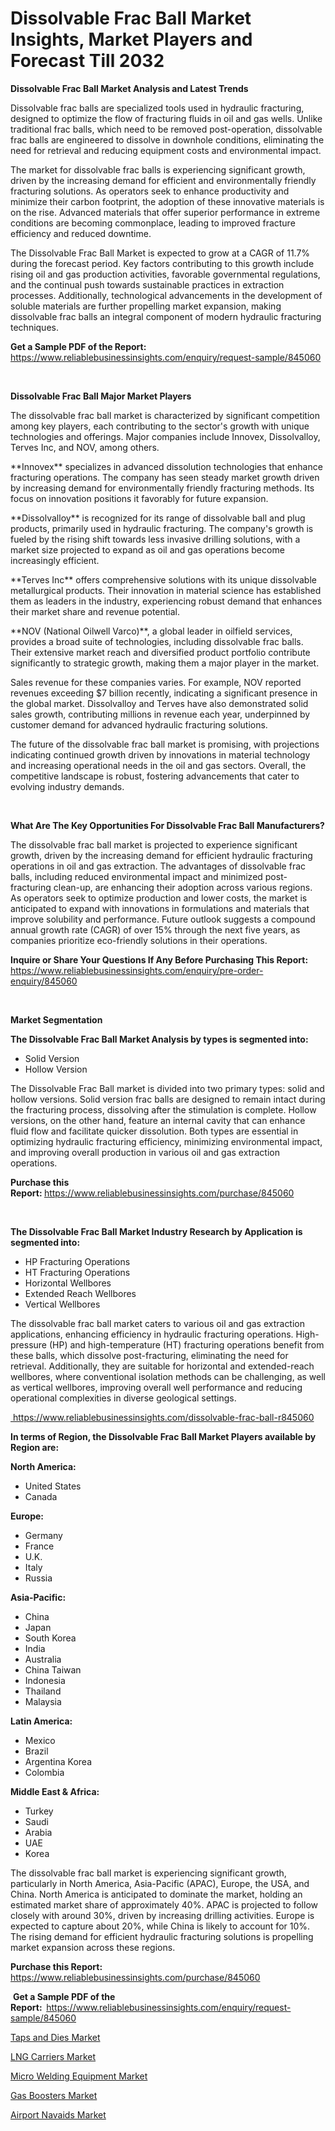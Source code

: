 <p><h1>Dissolvable Frac Ball Market Insights, Market Players and Forecast Till 2032</h1></p><p><strong>Dissolvable Frac Ball Market Analysis and Latest Trends</strong></p>
<p><p>Dissolvable frac balls are specialized tools used in hydraulic fracturing, designed to optimize the flow of fracturing fluids in oil and gas wells. Unlike traditional frac balls, which need to be removed post-operation, dissolvable frac balls are engineered to dissolve in downhole conditions, eliminating the need for retrieval and reducing equipment costs and environmental impact.</p><p>The market for dissolvable frac balls is experiencing significant growth, driven by the increasing demand for efficient and environmentally friendly fracturing solutions. As operators seek to enhance productivity and minimize their carbon footprint, the adoption of these innovative materials is on the rise. Advanced materials that offer superior performance in extreme conditions are becoming commonplace, leading to improved fracture efficiency and reduced downtime.</p><p>The Dissolvable Frac Ball Market is expected to grow at a CAGR of 11.7% during the forecast period. Key factors contributing to this growth include rising oil and gas production activities, favorable governmental regulations, and the continual push towards sustainable practices in extraction processes. Additionally, technological advancements in the development of soluble materials are further propelling market expansion, making dissolvable frac balls an integral component of modern hydraulic fracturing techniques.</p></p>
<p><strong>Get a Sample PDF of the Report:&nbsp;</strong> <a href="https://www.reliablebusinessinsights.com/enquiry/request-sample/845060?utm_campaign=63&utm_medium=2&utm_source=Github&utm_content=ia&utm_term=02032025&utm_id=dissolvable-frac-ball">https://www.reliablebusinessinsights.com/enquiry/request-sample/845060</a></p>
<p>&nbsp;</p>
<p><strong>Dissolvable Frac Ball Major Market Players</strong></p>
<p><p>The dissolvable frac ball market is characterized by significant competition among key players, each contributing to the sector's growth with unique technologies and offerings. Major companies include Innovex, Dissolvalloy, Terves Inc, and NOV, among others.</p><p>**Innovex** specializes in advanced dissolution technologies that enhance fracturing operations. The company has seen steady market growth driven by increasing demand for environmentally friendly fracturing methods. Its focus on innovation positions it favorably for future expansion.</p><p>**Dissolvalloy** is recognized for its range of dissolvable ball and plug products, primarily used in hydraulic fracturing. The company's growth is fueled by the rising shift towards less invasive drilling solutions, with a market size projected to expand as oil and gas operations become increasingly efficient.</p><p>**Terves Inc** offers comprehensive solutions with its unique dissolvable metallurgical products. Their innovation in material science has established them as leaders in the industry, experiencing robust demand that enhances their market share and revenue potential.</p><p>**NOV (National Oilwell Varco)**, a global leader in oilfield services, provides a broad suite of technologies, including dissolvable frac balls. Their extensive market reach and diversified product portfolio contribute significantly to strategic growth, making them a major player in the market.</p><p>Sales revenue for these companies varies. For example, NOV reported revenues exceeding $7 billion recently, indicating a significant presence in the global market. Dissolvalloy and Terves have also demonstrated solid sales growth, contributing millions in revenue each year, underpinned by customer demand for advanced hydraulic fracturing solutions.</p><p>The future of the dissolvable frac ball market is promising, with projections indicating continued growth driven by innovations in material technology and increasing operational needs in the oil and gas sectors. Overall, the competitive landscape is robust, fostering advancements that cater to evolving industry demands.</p></p>
<p>&nbsp;</p>
<p><strong>What Are The Key Opportunities For Dissolvable Frac Ball Manufacturers?</strong></p>
<p><p>The dissolvable frac ball market is projected to experience significant growth, driven by the increasing demand for efficient hydraulic fracturing operations in oil and gas extraction. The advantages of dissolvable frac balls, including reduced environmental impact and minimized post-fracturing clean-up, are enhancing their adoption across various regions. As operators seek to optimize production and lower costs, the market is anticipated to expand with innovations in formulations and materials that improve solubility and performance. Future outlook suggests a compound annual growth rate (CAGR) of over 15% through the next five years, as companies prioritize eco-friendly solutions in their operations.</p></p>
<p><strong>Inquire or Share Your Questions If Any Before Purchasing This Report:</strong> <a href="https://www.reliablebusinessinsights.com/enquiry/pre-order-enquiry/845060?utm_campaign=63&utm_medium=2&utm_source=Github&utm_content=ia&utm_term=02032025&utm_id=dissolvable-frac-ball">https://www.reliablebusinessinsights.com/enquiry/pre-order-enquiry/845060</a></p>
<p>&nbsp;</p>
<p><strong>Market Segmentation</strong></p>
<p><strong>The Dissolvable Frac Ball Market Analysis by types is segmented into:</strong></p>
<p><ul><li>Solid Version</li><li>Hollow Version</li></ul></p>
<p><p>The Dissolvable Frac Ball market is divided into two primary types: solid and hollow versions. Solid version frac balls are designed to remain intact during the fracturing process, dissolving after the stimulation is complete. Hollow versions, on the other hand, feature an internal cavity that can enhance fluid flow and facilitate quicker dissolution. Both types are essential in optimizing hydraulic fracturing efficiency, minimizing environmental impact, and improving overall production in various oil and gas extraction operations.</p></p>
<p><strong>Purchase this Report:&nbsp;</strong><a href="https://www.reliablebusinessinsights.com/purchase/845060?utm_campaign=63&utm_medium=2&utm_source=Github&utm_content=ia&utm_term=02032025&utm_id=dissolvable-frac-ball">https://www.reliablebusinessinsights.com/purchase/845060</a></p>
<p>&nbsp;</p>
<p><strong>The Dissolvable Frac Ball Market Industry Research by Application is segmented into:</strong></p>
<p><ul><li>HP Fracturing Operations</li><li>HT Fracturing Operations</li><li>Horizontal Wellbores</li><li>Extended Reach Wellbores</li><li>Vertical Wellbores</li></ul></p>
<p><p>The dissolvable frac ball market caters to various oil and gas extraction applications, enhancing efficiency in hydraulic fracturing operations. High-pressure (HP) and high-temperature (HT) fracturing operations benefit from these balls, which dissolve post-fracturing, eliminating the need for retrieval. Additionally, they are suitable for horizontal and extended-reach wellbores, where conventional isolation methods can be challenging, as well as vertical wellbores, improving overall well performance and reducing operational complexities in diverse geological settings.</p></p>
<p><a href="https://www.reliablebusinessinsights.com/dissolvable-frac-ball-r845060?utm_campaign=63&utm_medium=2&utm_source=Github&utm_content=ia&utm_term=02032025&utm_id=dissolvable-frac-ball">&nbsp;https://www.reliablebusinessinsights.com/dissolvable-frac-ball-r845060</a></p>
<p><strong>In terms of Region, the Dissolvable Frac Ball Market Players available by Region are:</strong></p>
<p>
    <p> <strong> North America: </strong>
        <ul>
            <li>United States</li>
            <li>Canada</li>
        </ul>
        </p> 
    <p> <strong> Europe: </strong>
        <ul>
            <li>Germany</li>
            <li>France</li>
            <li>U.K.</li>
            <li>Italy</li>
            <li>Russia</li>
        </ul>
        </p> 
    <p> <strong> Asia-Pacific: </strong>
        <ul>
            <li>China</li>
            <li>Japan</li>
            <li>South Korea</li>
            <li>India</li>
            <li>Australia</li>
            <li>China Taiwan</li>
            <li>Indonesia</li>
            <li>Thailand</li>
            <li>Malaysia</li>
        </ul>
        </p> 
    <p> <strong> Latin America: </strong>
        <ul>
            <li>Mexico</li>
            <li>Brazil</li>
            <li>Argentina Korea</li>
            <li>Colombia</li>
        </ul>
        </p> 
    <p> <strong> Middle East & Africa: </strong>
        <ul>
            <li>Turkey</li>
            <li>Saudi</li>
            <li>Arabia</li>
            <li>UAE</li>
            <li>Korea</li>
        </ul>
    </p>
    </p>
<p><p>The dissolvable frac ball market is experiencing significant growth, particularly in North America, Asia-Pacific (APAC), Europe, the USA, and China. North America is anticipated to dominate the market, holding an estimated market share of approximately 40%. APAC is projected to follow closely with around 30%, driven by increasing drilling activities. Europe is expected to capture about 20%, while China is likely to account for 10%. The rising demand for efficient hydraulic fracturing solutions is propelling market expansion across these regions.</p></p>
<p><strong>Purchase this Report: </strong><a href="https://www.reliablebusinessinsights.com/purchase/845060?utm_campaign=63&utm_medium=2&utm_source=Github&utm_content=ia&utm_term=02032025&utm_id=dissolvable-frac-ball">https://www.reliablebusinessinsights.com/purchase/845060</a></p>
<p>&nbsp;<strong>Get a Sample PDF of the Report:&nbsp;&nbsp;</strong><a href="https://www.reliablebusinessinsights.com/enquiry/request-sample/845060?utm_campaign=63&utm_medium=2&utm_source=Github&utm_content=ia&utm_term=02032025&utm_id=dissolvable-frac-ball">https://www.reliablebusinessinsights.com/enquiry/request-sample/845060</a></p>
<p><strong></strong></p>
<p><p><a href="https://github.com/debowflaggqw/Market-Research-Report-List-1/blob/main/taps-and-dies-market.md?utm_campaign=63&utm_medium=2&utm_source=Github&utm_content=ia&utm_term=02032025&utm_id=dissolvable-frac-ball">Taps and Dies Market</a></p><p><a href="https://github.com/eymermanda0p/Market-Research-Report-List-1/blob/main/lng-carriers-market.md?utm_campaign=63&utm_medium=2&utm_source=Github&utm_content=ia&utm_term=02032025&utm_id=dissolvable-frac-ball">LNG Carriers Market</a></p><p><a href="https://github.com/weisonmanych/Market-Research-Report-List-1/blob/main/micro-welding-equipment-market.md?utm_campaign=63&utm_medium=2&utm_source=Github&utm_content=ia&utm_term=02032025&utm_id=dissolvable-frac-ball">Micro Welding Equipment Market</a></p><p><a href="https://github.com/yarnsstaret1/Market-Research-Report-List-1/blob/main/gas-boosters-market.md?utm_campaign=63&utm_medium=2&utm_source=Github&utm_content=ia&utm_term=02032025&utm_id=dissolvable-frac-ball">Gas Boosters Market</a></p><p><a href="https://github.com/herakterroem/Market-Research-Report-List-1/blob/main/airport-navaids-market.md?utm_campaign=63&utm_medium=2&utm_source=Github&utm_content=ia&utm_term=02032025&utm_id=dissolvable-frac-ball">Airport Navaids Market</a></p></p>